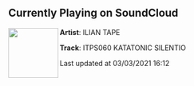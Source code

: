 ## Currently Playing on SoundCloud

[<img align="left" width="100" src="https://i1.sndcdn.com/artworks-uw0lu92bdJjTw5ll-oxyriA-t500x500.jpg">](https://soundcloud.com/ilian-tape/itps060-katatonic-silentio)

**Artist**: ILIAN TAPE 

**Track**: ITPS060 KATATONIC SILENTIO

Last updated at 03/03/2021 16:12
